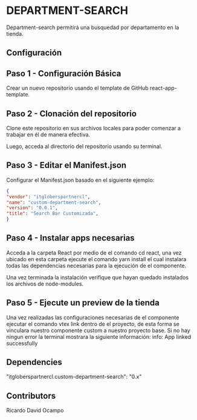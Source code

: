 # DEPARTMENT-SEARCH

Department-search permitirá una busquedad por departamento en la tienda.

## Configuración 

## Paso 1 - Configuración Básica

Crear un nuevo repositorio usando el template de GitHub react-app-template.

## Paso 2 - Clonación del repositorio

Clone este repositorio en sus archivos locales para poder comenzar a trabajar en él de manera efectiva.

Luego, acceda al directorio del repositorio usando su terminal. 

## Paso 3 - Editar el Manifest.json

Configurar el Manifest.json basado en el siguiente ejemplo:

```json
{
"vendor": "itgloberspartnercl",
"name": "custom-department-search",
"version": "0.0.1",
"title": "Search Bar Customizada",
}
```

## Paso 4 - Instalar apps necesarias

Acceda a la carpeta React por medio de el comando cd react, una vez ubicado en esta carpeta ejecute el comando yarn install el cual instalara todas las dependencias necesarias para la ejecución de el componente.

Una vez terminada la instalación verifique que hayan quedado instalados los archivos de node-modules.

## Paso 5 - Ejecute un preview de la tienda

Una vez realizadas las configuraciones necesarias de el componente  ejecutar el comando vtex link dentro de el proyecto, de esta forma se vinculara nuestro componente custom a nuestro proyecto base. Si no hay ningun error la terminal mostrara la siguiente información: info: App linked successfully

## Dependencies

"itgloberspartnercl.custom-department-search": "0.x"

## Contributors

Ricardo David Ocampo
